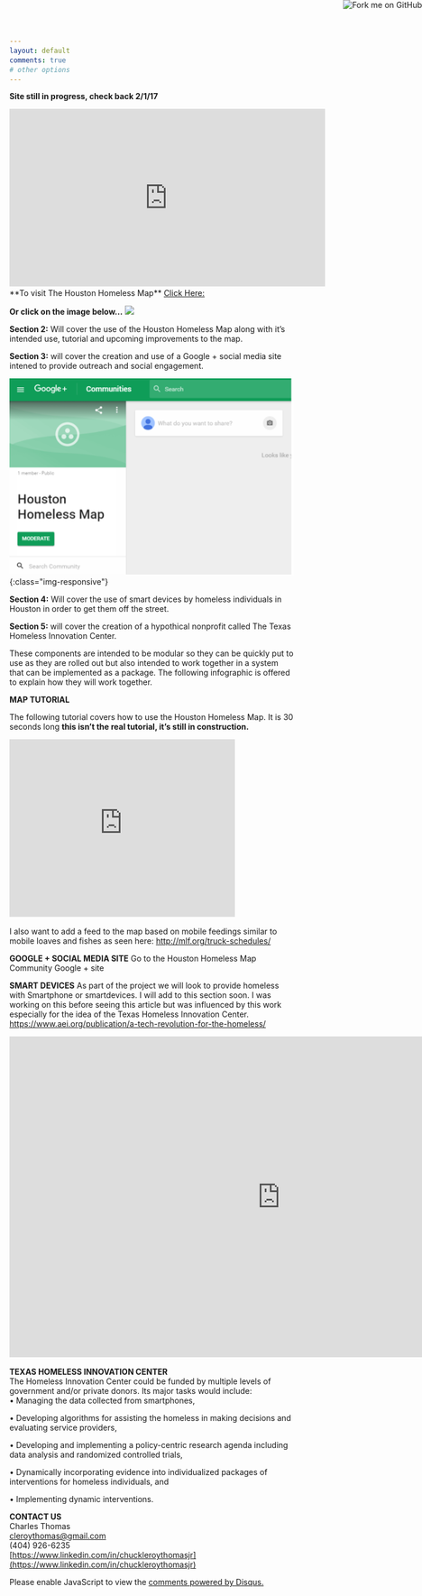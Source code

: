 ```yaml
---
layout: default
comments: true
# other options
---
```

**Site still in progress, check back 2/1/17**
<iframe width="560" height="315" src="https://www.youtube.com/embed/VXk051YF2wQ" frameborder="0" allowfullscreen></iframe>
<a href="https://github.com/GeorgeCastillio/GeorgeCastillio.github.io"><img style="position: absolute; top: 0; right: 0; border: 0;" src="https://camo.githubusercontent.com/e7bbb0521b397edbd5fe43e7f760759336b5e05f/68747470733a2f2f73332e616d617a6f6e6177732e636f6d2f6769746875622f726962626f6e732f666f726b6d655f72696768745f677265656e5f3030373230302e706e67" alt="Fork me on GitHub" data-canonical-src="https://s3.amazonaws.com/github/ribbons/forkme_right_green_007200.png"></a>
**To visit The Houston Homeless Map** <a href="http://arcg.is/2gTY9wt" target="_blank">Click Here:</a>

**Or click on the image below…**
<a href="http://arcg.is/2gTY9wt">
   <img src="GeorgeCastillio.github.io/img/mappiuc.png">
</a>

**Section 2:** Will cover the use of the Houston Homeless Map along with it’s intended use, tutorial and upcoming improvements to the map.<br>

**Section 3:** will cover the creation and use of a Google + social media site intened to provide outreach and social engagement.


![mapimage](/img/hhm_googleplus.png){:class="img-responsive"}

**Section 4:** Will cover the use of smart devices by homeless individuals in Houston in order to get them off the street.

**Section 5:** will cover the creation of a hypothical nonprofit called The Texas Homeless Innovation Center.

These components are intended to be modular so they can be quickly put to use as they are rolled out but also intended to work together in a system that can be implemented as a package. The following infographic is offered to explain how they will work together.

**MAP TUTORIAL**

The following tutorial covers how to use the Houston Homeless Map. It is 30 seconds long **this isn’t the real tutorial, it’s still in construction.**

<iframe width="400" height="315" src="https://www.youtube.com/embed/N-5FCICaMyM" frameborder="0" allowfullscreen></iframe>

I also want to add a feed to the map based on mobile feedings similar to mobile loaves and fishes as seen here: http://mlf.org/truck-schedules/ 

**GOOGLE + SOCIAL MEDIA SITE**
Go to the Houston Homeless Map Community Google + site 

**SMART DEVICES**
As part of the project we will look to provide homeless with Smartphone or smartdevices.
I will add to this section soon. I was working on this before seeing this article but was influenced by this work especially for the idea of the Texas Homeless Innovation Center. https://www.aei.org/publication/a-tech-revolution-for-the-homeless/

<iframe src="https://docs.google.com/presentation/d/1TBwcSn_1zue32y_ROqN7f4WiPqLO3fllqWab68GruuY/embed?start=true&loop=true&delayms=60000" frameborder="0" width="960" height="569" allowfullscreen="true" mozallowfullscreen="true" webkitallowfullscreen="true"></iframe>

**TEXAS HOMELESS INNOVATION CENTER**<br>
The Homeless Innovation Center could be funded by multiple levels of government and/or private donors. Its major tasks would include:<br>
• Managing the data collected from smartphones,<br>

• Developing algorithms for assisting the homeless in making decisions and evaluating service providers,<br>

• Developing and implementing a policy-centric research agenda including data analysis and randomized controlled trials,<br>

• Dynamically incorporating evidence into individualized packages of interventions for homeless individuals, and<br>

• Implementing dynamic interventions.<br>

**CONTACT US**<br>
Charles Thomas<br>
cleroythomas@gmail.com<br>
(404) 926-6235<br>
[https://www.linkedin.com/in/chuckleroythomasjr](https://www.linkedin.com/in/chuckleroythomasjr)<br>

<div id="disqus_thread"></div>
<script>

/**
*  RECOMMENDED CONFIGURATION VARIABLES: EDIT AND UNCOMMENT THE SECTION BELOW TO INSERT DYNAMIC VALUES FROM YOUR PLATFORM OR CMS.
*  LEARN WHY DEFINING THESE VARIABLES IS IMPORTANT: https://disqus.com/admin/universalcode/#configuration-variables*/
/*
var disqus_config = function () {
this.page.url = PAGE_URL;  // Replace PAGE_URL with your page's canonical URL variable
this.page.identifier = PAGE_IDENTIFIER; // Replace PAGE_IDENTIFIER with your page's unique identifier variable
};
*/
(function() { // DON'T EDIT BELOW THIS LINE
var d = document, s = d.createElement('script');
s.src = '//houstonhomelessmap.disqus.com/embed.js';
s.setAttribute('data-timestamp', +new Date());
(d.head || d.body).appendChild(s);
})();
</script>
<noscript>Please enable JavaScript to view the <a href="https://disqus.com/?ref_noscript">comments powered by Disqus.</a></noscript>
                                

